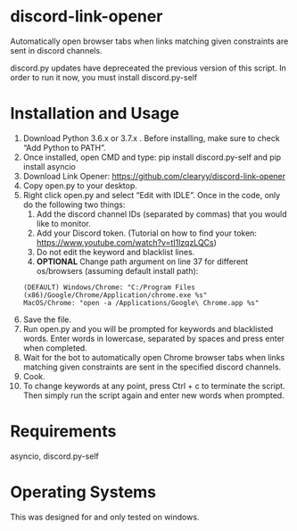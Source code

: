 # discord-link-opener
Automatically open browser tabs when links matching given constraints are sent in discord channels.

discord.py updates have depreceated the previous version of this script. 
In order to run it now, you must install discord.py-self

# Installation and Usage
1.    Download Python 3.6.x or 3.7.x . Before installing, make sure to check “Add Python to PATH”.
2.   Once installed, open CMD and type: 
                     pip install discord.py-self and 
                     pip install asyncio
3.    Download Link Opener: https://github.com/clearyy/discord-link-opener
4.    Copy open.py to your desktop.
5.    Right click open.py and select “Edit with IDLE”. Once in the code, only do the following two things: 
        1. Add the discord channel IDs (separated by commas) that you would like to monitor.
        2. Add your Discord token. (Tutorial on how to find your token: https://www.youtube.com/watch?v=tI1lzqzLQCs)
        3. Do not edit the keyword and blacklist lines.
        4. **OPTIONAL** Change path argument on line 37 for different os/browsers (assuming default install path):
        ```
        (DEFAULT) Windows/Chrome: "C:/Program Files (x86)/Google/Chrome/Application/chrome.exe %s"
        MacOS/Chrome: "open -a /Applications/Google\ Chrome.app %s"
        ```
6.    Save the file.
7.    Run open.py and you will be prompted for keywords and blacklisted words. Enter words in lowercase, separated by spaces and press enter when completed.
8.    Wait for the bot to automatically open Chrome browser tabs when links matching given constraints are sent in the specified discord channels. 
9.    Cook.
10.   To change keywords at any point, press Ctrl + c to terminate the script. Then simply run the script again and enter new words when prompted.

# Requirements
asyncio, discord.py-self

# Operating Systems
This was designed for and only tested on windows.

